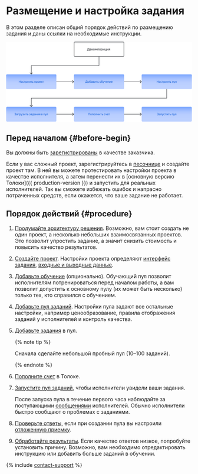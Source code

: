 # Размещение и настройка задания

В этом разделе описан общий порядок действий по размещению задания и даны ссылки на необходимые инструкции.

![](../_images/location-job/create-project-steps.svg)

## Перед началом {#before-begin}

Вы должны быть [зарегистрированы](access.md) в качестве заказчика.

Если у вас сложный проект, зарегистрируйтесь в [песочнице](sandbox.md) и создайте проект там. В ней вы можете протестировать настройки проекта в качестве исполнителя, а затем перенести их в [основную версию Толоки]({{ production-version }}) и запустить для реальных исполнителей. Так вы сможете избежать ошибок и напрасно потраченных средств, если окажется, что ваше задание не работает.

## Порядок действий {#procedure}

1. [Продумайте архитектуру решения](solution-architecture.md). Возможно, вам стоит создать не один проект, а несколько небольших взаимосвязанных проектов. Это позволит упростить задание, а значит снизить стоимость и повысить качество результатов.
1. [Создайте проект](project.md). Настройки проекта определяют [интерфейс задания](../../glossary.md#task-interface-ru), [входные и выходные данные](../../glossary.md#input-output-data-ru).
1. [Добавьте обучение](train.md) (опционально). Обучающий пул позволит исполнителям потренироваться перед началом работы, а вам позволит допустить к основному пулу (их может быть несколько) только тех, кто справился с обучением.
1. [Добавьте пул заданий](pool-main.md). Настройки пула задают все остальные настройки, например ценообразование, правила отображения заданий у исполнителей и контроль качества.
1. [Добавьте задания](pool.md) в пул.
    
    {% note tip %}

    Сначала сделайте небольшой пробный пул (10–100 заданий).

    {% endnote %}

1. [Пополните счет](refill-russia.md) в Толоке.
1. [Запустите пул заданий](pool-run-and-stop.md), чтобы исполнители увидели ваши задания.

    После запуска пула в течение первого часа наблюдайте за поступающими [сообщениями](messaging.md) исполнителей. Обычно исполнители быстро сообщают о проблемах с заданиями.

1. [Проверьте ответы](accept.md), если при создании пула вы настроили [отложенную приемку](../../glossary.md#left-off-acceptance-ru).
1. [Обработайте результаты](result-of-eval.md). Если качество ответов низкое, попробуйте установить причину. Возможно, вам необходимо отредактировать инструкцию или добавить больше заданий в обучении.


{% include [contact-support](../_includes/contact-support-new.md) %}